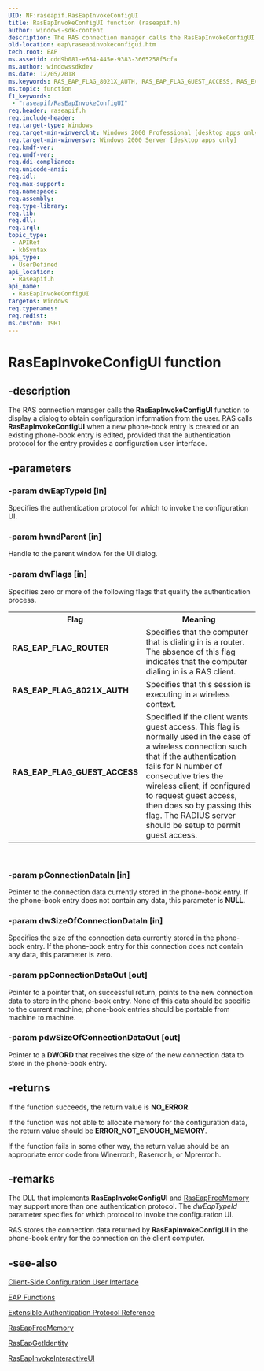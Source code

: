 ```yaml
---
UID: NF:raseapif.RasEapInvokeConfigUI
title: RasEapInvokeConfigUI function (raseapif.h)
author: windows-sdk-content
description: The RAS connection manager calls the RasEapInvokeConfigUI function to display a dialog to obtain configuration information from the user.
old-location: eap\raseapinvokeconfigui.htm
tech.root: EAP
ms.assetid: cdd9b081-e654-445e-9383-3665258f5cfa
ms.author: windowssdkdev
ms.date: 12/05/2018
ms.keywords: RAS_EAP_FLAG_8021X_AUTH, RAS_EAP_FLAG_GUEST_ACCESS, RAS_EAP_FLAG_ROUTER, RasEapInvokeConfigUI, RasEapInvokeConfigUI callback, RasEapInvokeConfigUI callback function [EAP], _eap_raseapinvokeconfigui, eap.raseapinvokeconfigui, raseapif/RasEapInvokeConfigUI
ms.topic: function
f1_keywords: 
 - "raseapif/RasEapInvokeConfigUI"
req.header: raseapif.h
req.include-header: 
req.target-type: Windows
req.target-min-winverclnt: Windows 2000 Professional [desktop apps only]
req.target-min-winversvr: Windows 2000 Server [desktop apps only]
req.kmdf-ver: 
req.umdf-ver: 
req.ddi-compliance: 
req.unicode-ansi: 
req.idl: 
req.max-support: 
req.namespace: 
req.assembly: 
req.type-library: 
req.lib: 
req.dll: 
req.irql: 
topic_type:
 - APIRef
 - kbSyntax
api_type:
 - UserDefined
api_location:
 - Raseapif.h
api_name:
 - RasEapInvokeConfigUI
targetos: Windows
req.typenames: 
req.redist: 
ms.custom: 19H1
---
```


# RasEapInvokeConfigUI function


## -description


The RAS connection manager calls the <b>RasEapInvokeConfigUI</b> function to display a dialog to obtain configuration information from the user. RAS calls 
<b>RasEapInvokeConfigUI</b> when a new phone-book entry is created or an existing phone-book entry is edited, provided that the authentication protocol for the entry provides a configuration user interface.


## -parameters




### -param dwEapTypeId [in]

Specifies the authentication protocol for which to invoke the configuration UI.


### -param hwndParent [in]

Handle to the parent window for the UI dialog.


### -param dwFlags [in]

Specifies zero or more of the following flags that qualify the authentication process.

<table>
<tr>
<th>Flag</th>
<th>Meaning</th>
</tr>
<tr>
<td width="40%"><a id="RAS_EAP_FLAG_ROUTER"></a><a id="ras_eap_flag_router"></a><dl>
<dt><b>RAS_EAP_FLAG_ROUTER</b></dt>
</dl>
</td>
<td width="60%">
Specifies that the computer that is dialing in is a router. The absence of this flag indicates that the computer dialing in is a RAS client.

</td>
</tr>
<tr>
<td width="40%"><a id="RAS_EAP_FLAG_8021X_AUTH"></a><a id="ras_eap_flag_8021x_auth"></a><dl>
<dt><b>RAS_EAP_FLAG_8021X_AUTH</b></dt>
</dl>
</td>
<td width="60%">
Specifies that this session is executing in a wireless context.

</td>
</tr>
<tr>
<td width="40%"><a id="RAS_EAP_FLAG_GUEST_ACCESS"></a><a id="ras_eap_flag_guest_access"></a><dl>
<dt><b>RAS_EAP_FLAG_GUEST_ACCESS</b></dt>
</dl>
</td>
<td width="60%">
Specified if the client wants guest access. This flag is normally used in the case of a wireless connection such that if the authentication fails for N number of consecutive tries the wireless client, if configured to request guest access, then does so by passing this flag. The RADIUS server should be setup to permit guest access.

</td>
</tr>
</table>
 


### -param pConnectionDataIn [in]

Pointer to the connection data currently stored in the phone-book entry. If the phone-book entry does not contain any data, this parameter is <b>NULL</b>.


### -param dwSizeOfConnectionDataIn [in]

Specifies the size of the connection data currently stored in the phone-book entry. If the phone-book entry for this connection does not contain any data, this parameter is  zero.


### -param ppConnectionDataOut [out]

Pointer to a pointer that, on successful return, points to the new connection data to store in the phone-book entry. None of this data should be specific to the current machine; phone-book entries should be portable from machine to machine.


### -param pdwSizeOfConnectionDataOut [out]

Pointer to a <b>DWORD</b> that receives the size of the new connection data to store in the phone-book entry.


## -returns



If the function succeeds, the return value is <b>NO_ERROR</b>.

If the function was not able to allocate memory for the configuration data, the return value should be <b>ERROR_NOT_ENOUGH_MEMORY</b>.

If the function fails in some other way, the return value should be an appropriate error code from Winerror.h, Raserror.h, or Mprerror.h.




## -remarks



The DLL that implements 
<b>RasEapInvokeConfigUI</b> and 
<a href="https://docs.microsoft.com/previous-versions/windows/desktop/api/raseapif/nf-raseapif-raseapfreememory">RasEapFreeMemory</a> may support more than one authentication protocol. The <i>dwEapTypeId</i> parameter specifies for which protocol to invoke the configuration UI.

RAS stores the connection data returned by 
<b>RasEapInvokeConfigUI</b> in the phone-book entry for the connection on the client computer.




## -see-also




<a href="https://docs.microsoft.com/previous-versions/windows/desktop/eap/client-side-configuration-user-interface">Client-Side Configuration User Interface</a>



<a href="https://docs.microsoft.com/previous-versions/windows/desktop/eap/eap-functions">EAP Functions</a>



<a href="https://docs.microsoft.com/previous-versions/windows/desktop/eap/extensible-authentication-protocol-reference">Extensible Authentication Protocol Reference</a>



<a href="https://docs.microsoft.com/previous-versions/windows/desktop/api/raseapif/nf-raseapif-raseapfreememory">RasEapFreeMemory</a>



<a href="https://docs.microsoft.com/previous-versions/windows/desktop/api/raseapif/nf-raseapif-raseapgetidentity">RasEapGetIdentity</a>



<a href="https://docs.microsoft.com/previous-versions/windows/desktop/api/raseapif/nf-raseapif-raseapinvokeinteractiveui">RasEapInvokeInteractiveUI</a>
 

 

